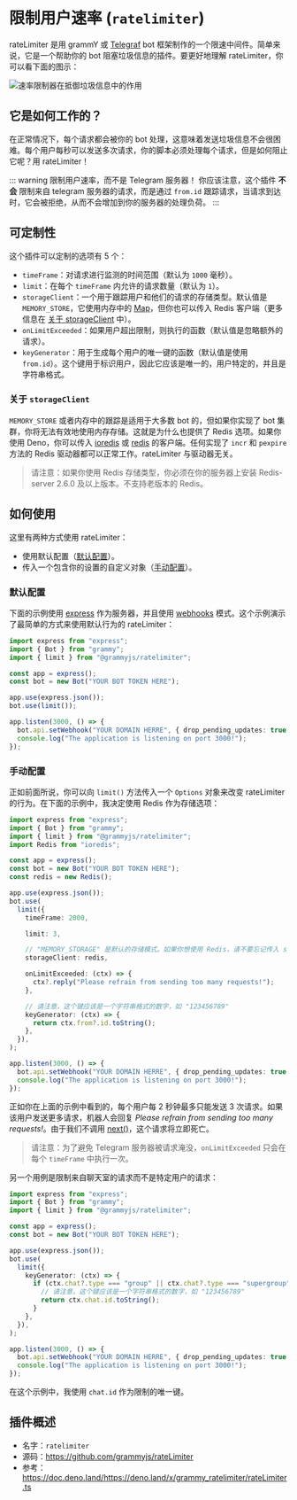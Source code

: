 # 限制用户速率 (`ratelimiter`)

rateLimiter 是用 grammY 或 [Telegraf](https://github.com/telegraf/telegraf) bot 框架制作的一个限速中间件。简单来说，它是一个帮助你的 bot 阻塞垃圾信息的插件。要更好地理解 rateLimiter，你可以看下面的图示：

![速率限制器在抵御垃圾信息中的作用](/rateLimiter-role.png)

## 它是如何工作的？

在正常情况下，每个请求都会被你的 bot 处理，这意味着发送垃圾信息不会很困难。每个用户每秒可以发送多次请求，你的脚本必须处理每个请求，但是如何阻止它呢？用 rateLimiter！

::: warning 限制用户速率，而不是 Telegram 服务器！
你应该注意，这个插件 **不会** 限制来自 telegram 服务器的请求，而是通过 `from.id` 跟踪请求，当请求到达时，它会被拒绝，从而不会增加到你的服务器的处理负荷。
:::

## 可定制性

这个插件可以定制的选项有 5 个：

- `timeFrame`：对请求进行监测的时间范围（默认为 `1000` 毫秒）。
- `limit`：在每个 `timeFrame` 内允许的请求数量（默认为 `1`）。
- `storageClient`：一个用于跟踪用户和他们的请求的存储类型。默认值是 `MEMORY_STORE`，它使用内存中的 [Map](https://developer.mozilla.org/en-US/docs/Web/JavaScript/Reference/Global_Objects/Map)，但你也可以传入 Redis 客户端（更多信息在 [关于 storageClient](#关于-storageclient) 中）。
- `onLimitExceeded`：如果用户超出限制，则执行的函数（默认值是忽略额外的请求）。
- `keyGenerator`：用于生成每个用户的唯一键的函数（默认值是使用 `from.id`）。这个键用于标识用户，因此它应该是唯一的，用户特定的，并且是字符串格式。

### 关于 `storageClient`

`MEMORY_STORE` 或者内存中的跟踪是适用于大多数 bot 的，但如果你实现了 bot 集群，你将无法有效地使用内存存储。这就是为什么也提供了 Redis 选项。如果你使用 Deno，你可以传入 [ioredis](https://github.com/luin/ioredis) 或 [redis](https://deno.land/x/redis) 的客户端。任何实现了 `incr` 和 `pexpire` 方法的 Redis 驱动器都可以正常工作。rateLimiter 与驱动器无关。

> 请注意：如果你使用 Redis 存储类型，你必须在你的服务器上安装 Redis-server 2.6.0 及以上版本。不支持老版本的 Redis。

## 如何使用

这里有两种方式使用 rateLimiter：

- 使用默认配置（[默认配置](#默认配置)）。
- 传入一个包含你的设置的自定义对象（[手动配置](#手动配置)）。

### 默认配置

下面的示例使用 [express](https://github.com/expressjs/express) 作为服务器，并且使用 [webhooks](https://grammy.dev/zh/guide/deployment-types.md) 模式。这个示例演示了最简单的方式来使用默认行为的 rateLimiter：

```ts
import express from "express";
import { Bot } from "grammy";
import { limit } from "@grammyjs/ratelimiter";

const app = express();
const bot = new Bot("YOUR BOT TOKEN HERE");

app.use(express.json());
bot.use(limit());

app.listen(3000, () => {
  bot.api.setWebhook("YOUR DOMAIN HERRE", { drop_pending_updates: true });
  console.log("The application is listening on port 3000!");
});
```

### 手动配置

正如前面所说，你可以向 `limit()` 方法传入一个 `Options` 对象来改变 rateLimiter 的行为。在下面的示例中，我决定使用 Redis 作为存储选项：

```ts
import express from "express";
import { Bot } from "grammy";
import { limit } from "@grammyjs/ratelimiter";
import Redis from "ioredis";

const app = express();
const bot = new Bot("YOUR BOT TOKEN HERE");
const redis = new Redis();

app.use(express.json());
bot.use(
  limit({
    timeFrame: 2000,

    limit: 3,

    // "MEMORY_STORAGE" 是默认的存储模式。如果你想使用 Redis，请不要忘记传入 storageClient。
    storageClient: redis,

    onLimitExceeded: (ctx) => {
      ctx?.reply("Please refrain from sending too many requests!");
    },

    // 请注意，这个键应该是一个字符串格式的数字，如 "123456789"
    keyGenerator: (ctx) => {
      return ctx.from?.id.toString();
    },
  }),
);

app.listen(3000, () => {
  bot.api.setWebhook("YOUR DOMAIN HERRE", { drop_pending_updates: true });
  console.log("The application is listening on port 3000!");
});
```

正如你在上面的示例中看到的，每个用户每 2 秒钟最多只能发送 3 次请求。如果该用户发送更多请求，机器人会回复 _Please refrain from sending too many requests!_。由于我们不调用 [next()](../guide/middleware.md#the-middleware-stack)，这个请求将立即死亡。

> 请注意：为了避免 Telegram 服务器被请求淹没，`onLimitExceeded` 只会在每个 `timeFrame` 中执行一次。

另一个用例是限制来自聊天室的请求而不是特定用户的请求：

```ts
import express from "express";
import { Bot } from "grammy";
import { limit } from "@grammyjs/ratelimiter";

const app = express();
const bot = new Bot("YOUR BOT TOKEN HERE");

app.use(express.json());
bot.use(
  limit({
    keyGenerator: (ctx) => {
      if (ctx.chat?.type === "group" || ctx.chat?.type === "supergroup") {
        // 请注意，这个键应该是一个字符串格式的数字，如 "123456789"
        return ctx.chat.id.toString();
      }
    },
  }),
);

app.listen(3000, () => {
  bot.api.setWebhook("YOUR DOMAIN HERRE", { drop_pending_updates: true });
  console.log("The application is listening on port 3000!");
});
```

在这个示例中，我使用 `chat.id` 作为限制的唯一键。

## 插件概述

- 名字：`ratelimiter`
- 源码：<https://github.com/grammyjs/rateLimiter>
- 参考：<https://doc.deno.land/https://deno.land/x/grammy_ratelimiter/rateLimiter.ts>
